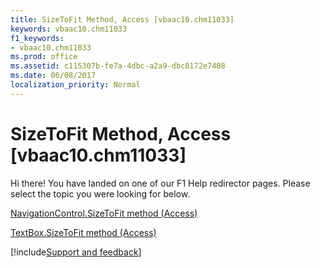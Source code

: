 ```yaml
---
title: SizeToFit Method, Access [vbaac10.chm11033]
keywords: vbaac10.chm11033
f1_keywords:
- vbaac10.chm11033
ms.prod: office
ms.assetid: c115307b-fe7a-4dbc-a2a9-dbc0172e7408
ms.date: 06/08/2017
localization_priority: Normal
---
```



# SizeToFit Method, Access [vbaac10.chm11033]

Hi there! You have landed on one of our F1 Help redirector pages. Please select the topic you were looking for below.

[NavigationControl.SizeToFit method (Access)](https://msdn.microsoft.com/library/690d17ca-866d-2f8e-fc54-a5cc166b6ad1%28Office.15%29.aspx)

[TextBox.SizeToFit method (Access)](https://msdn.microsoft.com/library/17289703-1943-2499-48c5-f34f200fd304%28Office.15%29.aspx)

[!include[Support and feedback](~/includes/feedback-boilerplate.md)]